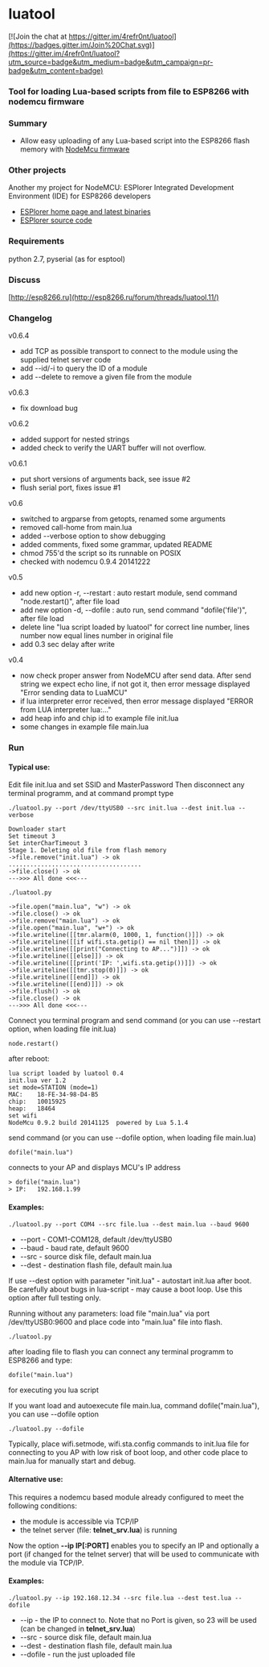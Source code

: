 # **luatool** #

[![Join the chat at https://gitter.im/4refr0nt/luatool](https://badges.gitter.im/Join%20Chat.svg)](https://gitter.im/4refr0nt/luatool?utm_source=badge&utm_medium=badge&utm_campaign=pr-badge&utm_content=badge)

### Tool for loading Lua-based scripts from file to ESP8266 with nodemcu firmware

### Summary

- Allow easy uploading of any Lua-based script into the ESP8266 flash memory with [NodeMcu firmware](https://github.com/nodemcu/nodemcu-firmware)

### Other projects
Another my project for NodeMCU: ESPlorer  Integrated Development Environment (IDE) for ESP8266 developers
- [ESPlorer home page and latest binaries](http://esp8266.ru/esplorer/)
- [ESPlorer source code](https://github.com/4refr0nt/ESPlorer)

### Requirements

python 2.7, pyserial (as for esptool)

### Discuss
[http://esp8266.ru](http://esp8266.ru/forum/threads/luatool.11/)


### Changelog
v0.6.4
- add TCP as possible transport to connect to the module using the supplied telnet server code
- add --id/-i to query the ID of a module
- add --delete to remove a given file from the module
 
v0.6.3
- fix download bug
 
v0.6.2
- added support for nested strings
- added check to verify the UART buffer will not overflow.

v0.6.1
- put short versions of arguments back, see issue #2
- flush serial port, fixes issue #1

v0.6
- switched to argparse from getopts, renamed some arguments
- removed call-home from main.lua
- added --verbose option to show debugging
- added comments, fixed some grammar, updated README
- chmod 755'd the script so its runnable on POSIX
- checked with nodemcu 0.9.4 20141222

v0.5
- add new option  -r, --restart : auto restart module, send command "node.restart()", after file load 
- add new option  -d, --dofile  : auto run, send command "dofile('file')", after file load 
- delete line "lua script loaded by luatool" for correct line number, lines number now equal lines number in original file
- add 0.3 sec delay after write


v0.4
- now check proper answer from NodeMCU after send data.
  After send string we expect echo line, if not got it, then error message displayed "Error sending data to LuaMCU"
- if lua interpreter error received, then error message displayed "ERROR from LUA interpreter lua:..."
- add heap info and chip id to example file init.lua
- some changes in example file main.lua


### Run

#### Typical use:


Edit file init.lua and set SSID and MasterPassword
Then disconnect any terminal programm, and at command prompt type

```
./luatool.py --port /dev/ttyUSB0 --src init.lua --dest init.lua --verbose

Downloader start
Set timeout 3
Set interCharTimeout 3
Stage 1. Deleting old file from flash memory
->file.remove("init.lua") -> ok
.....................................
->file.close() -> ok
--->>> All done <<<---

./luatool.py

->file.open("main.lua", "w") -> ok
->file.close() -> ok
->file.remove("main.lua") -> ok
->file.open("main.lua", "w+") -> ok
->file.writeline([[tmr.alarm(0, 1000, 1, function()]]) -> ok
->file.writeline([[if wifi.sta.getip() == nil then]]) -> ok
->file.writeline([[print("Connecting to AP...")]]) -> ok
->file.writeline([[else]]) -> ok
->file.writeline([[print('IP: ',wifi.sta.getip())]]) -> ok
->file.writeline([[tmr.stop(0)]]) -> ok
->file.writeline([[end]]) -> ok
->file.writeline([[end)]]) -> ok
->file.flush() -> ok
->file.close() -> ok
--->>> All done <<<---
```
Connect you terminal program and send command (or you can use --restart option, when loading file init.lua)
```
node.restart()
```
after reboot:
```
lua script loaded by luatool 0.4
init.lua ver 1.2
set mode=STATION (mode=1)
MAC: 	18-FE-34-98-D4-B5
chip: 	10015925
heap: 	18464
set wifi
NodeMcu 0.9.2 build 20141125  powered by Lua 5.1.4
```

send command (or you can use --dofile option, when loading file main.lua)
```
dofile("main.lua")
```
connects to your AP and displays MCU's IP address

```
> dofile("main.lua")
> IP:   192.168.1.99

```

#### Examples:

```
./luatool.py --port COM4 --src file.lua --dest main.lua --baud 9600
```
- --port - COM1-COM128, default /dev/ttyUSB0
- --baud - baud rate, default 9600
- --src - source disk file, default main.lua
- --dest - destination flash file, default main.lua

If use --dest option with parameter "init.lua" - autostart init.lua after boot.
Be carefully about bugs in lua-script - may cause a boot loop. Use this option after full testing only.

Running without any parameters: load file "main.lua" via port /dev/ttyUSB0:9600 and place code into "main.lua" file into flash.

```
./luatool.py
```

after loading file to flash you can connect any terminal programm to ESP8266 and type: 
```
dofile("main.lua") 
```
for executing you lua script

If you want load and autoexecute file main.lua, command dofile("main.lua"), you can use --dofile option
```
./luatool.py --dofile
```
Typically, place wifi.setmode, wifi.sta.config commands to init.lua file for connecting to you AP with low risk of boot loop, and other code place to main.lua for manually start and debug.

#### Alternative use:

This requires a nodemcu based module already configured to meet the following conditions:

- the module is accessible via TCP/IP 
- the telnet server (file: **telnet_srv.lua**) is running 

Now the option **--ip IP[:PORT]** enables you to specify an IP and optionally a port (if changed for the telnet server)
that will be used to communicate with the module via TCP/IP.

#### Examples:

```
./luatool.py --ip 192.168.12.34 --src file.lua --dest test.lua --dofile 
```

- --ip - the IP to connect to. Note that no Port is given, so 23 will be used (can be changed in **telnet_srv.lua**)
- --src - source disk file, default main.lua
- --dest - destination flash file, default main.lua
- --dofile - run the just uploaded file

